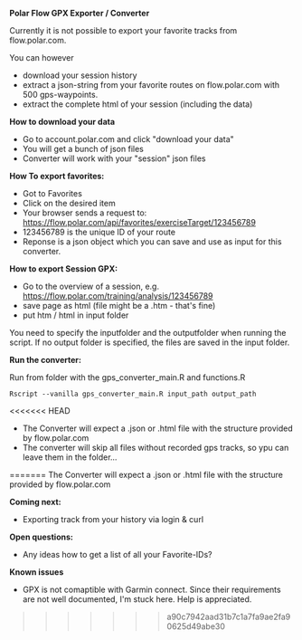 **Polar Flow GPX Exporter / Converter**

Currently it is not possible to export your favorite tracks from flow.polar.com.

You can however 
* download your session history
* extract a json-string from your favorite routes on flow.polar.com with 500 gps-waypoints.
* extract the complete html of your session (including the data)

**How to download your data**
* Go to account.polar.com and click "download your data"
* You will get a bunch of json files
* Converter will work with your "session" json files

**How To export favorites:**
* Got to Favorites
* Click on the desired item
* Your browser sends a request to: https://flow.polar.com/api/favorites/exerciseTarget/123456789
* 123456789 is the unique ID of your route
* Reponse is a json object which you can save and use as input for this converter.

**How to export Session GPX:**
* Go to the overview of a session, e.g. https://flow.polar.com/training/analysis/123456789
* save page as html (file might be a .htm - that's fine)
* put htm / html in input folder


You need to specify the inputfolder and the outputfolder when running the script.
If no output folder is specified, the files are saved in the input folder.

**Run the converter:**

Run from folder with the gps_converter_main.R and functions.R

    Rscript --vanilla gps_converter_main.R input_path output_path

<<<<<<< HEAD
* The Converter will expect a .json or .html file with the structure provided by flow.polar.com
* The converter will skip all files without recorded gps tracks, so ypu can leave them in the folder...

=======
The Converter will expect a .json or .html file with the structure provided by flow.polar.com

**Coming next:**
* Exporting track from your history via login & curl

**Open questions:**
* Any ideas how to get a list of all your Favorite-IDs?

**Known issues**
* GPX is not comaptible with Garmin connect. Since their requirements are not well documented, I'm stuck here. Help is appreciated.
>>>>>>> a90c7942aad31b7c1a7fa9ae2fa90625d49abe30
